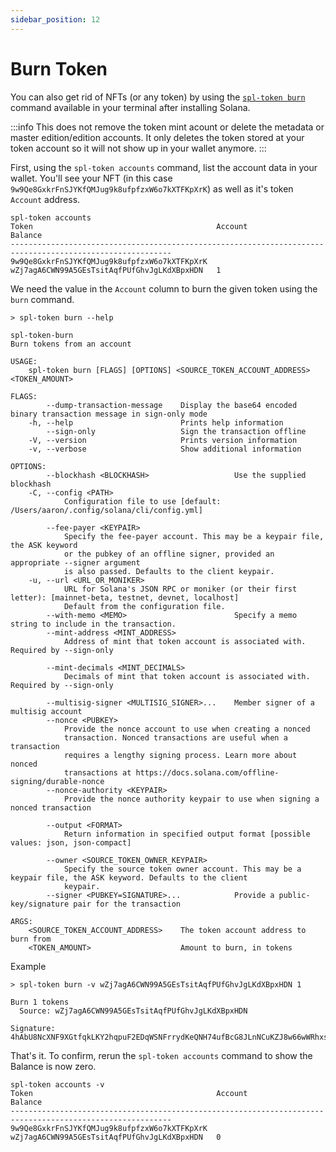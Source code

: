 ```yaml
---
sidebar_position: 12
---
```


# Burn Token

You can also get rid of NFTs (or any token) by using the [`spl-token burn`](https://spl.solana.com/token#burning) command available in your terminal after installing Solana. 

:::info
This does not remove the token mint acount or delete the metadata or master edition/edition accounts. It only deletes the token stored at your token account so it will not show up in your wallet anymore. 
:::

First, using the `spl-token accounts` command, list the account data in your wallet. You'll see your NFT (in this case `9w9Qe8GxkrFnSJYKfQMJug9k8ufpfzxW6o7kXTFKpXrK`) as well as it's token `Account` address.

```
spl-token accounts
Token                                         Account                                       Balance
----------------------------------------------------------------------------------------------------------
9w9Qe8GxkrFnSJYKfQMJug9k8ufpfzxW6o7kXTFKpXrK  wZj7agA6CWN99A5GEsTsitAqfPUfGhvJgLKdXBpxHDN   1
```

We need the value in the `Account` column to burn the given token using the `burn` command.

```
> spl-token burn --help

spl-token-burn
Burn tokens from an account

USAGE:
    spl-token burn [FLAGS] [OPTIONS] <SOURCE_TOKEN_ACCOUNT_ADDRESS> <TOKEN_AMOUNT>

FLAGS:
        --dump-transaction-message    Display the base64 encoded binary transaction message in sign-only mode
    -h, --help                        Prints help information
        --sign-only                   Sign the transaction offline
    -V, --version                     Prints version information
    -v, --verbose                     Show additional information

OPTIONS:
        --blockhash <BLOCKHASH>                   Use the supplied blockhash
    -C, --config <PATH>
            Configuration file to use [default: /Users/aaron/.config/solana/cli/config.yml]

        --fee-payer <KEYPAIR>
            Specify the fee-payer account. This may be a keypair file, the ASK keyword
            or the pubkey of an offline signer, provided an appropriate --signer argument
            is also passed. Defaults to the client keypair.
    -u, --url <URL_OR_MONIKER>
            URL for Solana's JSON RPC or moniker (or their first letter): [mainnet-beta, testnet, devnet, localhost]
            Default from the configuration file.
        --with-memo <MEMO>                        Specify a memo string to include in the transaction.
        --mint-address <MINT_ADDRESS>
            Address of mint that token account is associated with. Required by --sign-only

        --mint-decimals <MINT_DECIMALS>
            Decimals of mint that token account is associated with. Required by --sign-only

        --multisig-signer <MULTISIG_SIGNER>...    Member signer of a multisig account
        --nonce <PUBKEY>
            Provide the nonce account to use when creating a nonced
            transaction. Nonced transactions are useful when a transaction
            requires a lengthy signing process. Learn more about nonced
            transactions at https://docs.solana.com/offline-signing/durable-nonce
        --nonce-authority <KEYPAIR>
            Provide the nonce authority keypair to use when signing a nonced transaction

        --output <FORMAT>
            Return information in specified output format [possible values: json, json-compact]

        --owner <SOURCE_TOKEN_OWNER_KEYPAIR>
            Specify the source token owner account. This may be a keypair file, the ASK keyword. Defaults to the client
            keypair.
        --signer <PUBKEY=SIGNATURE>...            Provide a public-key/signature pair for the transaction

ARGS:
    <SOURCE_TOKEN_ACCOUNT_ADDRESS>    The token account address to burn from
    <TOKEN_AMOUNT>                    Amount to burn, in tokens
```

Example

```
> spl-token burn -v wZj7agA6CWN99A5GEsTsitAqfPUfGhvJgLKdXBpxHDN 1

Burn 1 tokens
  Source: wZj7agA6CWN99A5GEsTsitAqfPUfGhvJgLKdXBpxHDN

Signature: 4hAbU8NcXNF9XGtfqkLKY2hqpuF2EDqWSNFrrydKeQNH74ufBcG8JLnNCuKZJ8w66wWRhxsRLKjCC6JrYkPQuqfP
```

That's it. To confirm, rerun the `spl-token accounts` command to show the Balance is now zero.

```
spl-token accounts -v
Token                                         Account                                       Balance
----------------------------------------------------------------------------------------------------------
9w9Qe8GxkrFnSJYKfQMJug9k8ufpfzxW6o7kXTFKpXrK  wZj7agA6CWN99A5GEsTsitAqfPUfGhvJgLKdXBpxHDN   0
```